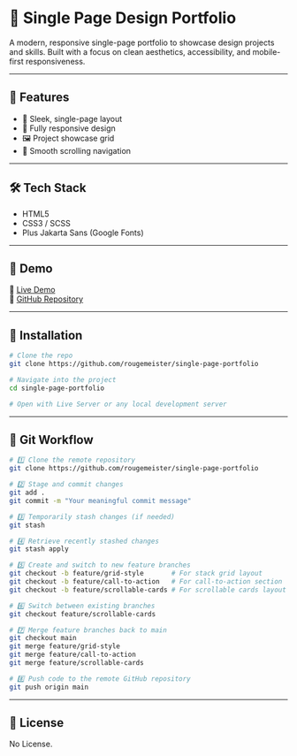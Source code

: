 
# 🎨 Single Page Design Portfolio

A modern, responsive single-page portfolio to showcase design projects and skills. Built with a focus on clean aesthetics, accessibility, and mobile-first responsiveness.

---

## 🚀 Features

- 🎯 Sleek, single-page layout  
- 📱 Fully responsive design  
- 🖼️ Project showcase grid  
- 🔗 Smooth scrolling navigation  

---

## 🛠️ Tech Stack

- HTML5  
- CSS3 / SCSS  
- Plus Jakarta Sans (Google Fonts)  

---

## 📸 Demo

🔗 [Live Demo](https://rougemeister.github.io/single-page-portfolio/)  
📂 [GitHub Repository](https://github.com/rougemeister/single-page-portfolio)

---

## 🔧 Installation

```bash
# Clone the repo
git clone https://github.com/rougemeister/single-page-portfolio

# Navigate into the project
cd single-page-portfolio

# Open with Live Server or any local development server
```

---

## 🧠 Git Workflow

```bash
# 1️⃣ Clone the remote repository
git clone https://github.com/rougemeister/single-page-portfolio

# 2️⃣ Stage and commit changes
git add .
git commit -m "Your meaningful commit message"

# 3️⃣ Temporarily stash changes (if needed)
git stash

# 4️⃣ Retrieve recently stashed changes
git stash apply

# 5️⃣ Create and switch to new feature branches
git checkout -b feature/grid-style       # For stack grid layout
git checkout -b feature/call-to-action   # For call-to-action section
git checkout -b feature/scrollable-cards # For scrollable cards layout

# 6️⃣ Switch between existing branches
git checkout feature/scrollable-cards

# 7️⃣ Merge feature branches back to main
git checkout main
git merge feature/grid-style
git merge feature/call-to-action
git merge feature/scrollable-cards

# 8️⃣ Push code to the remote GitHub repository
git push origin main
```

---

## 📄 License

No License.